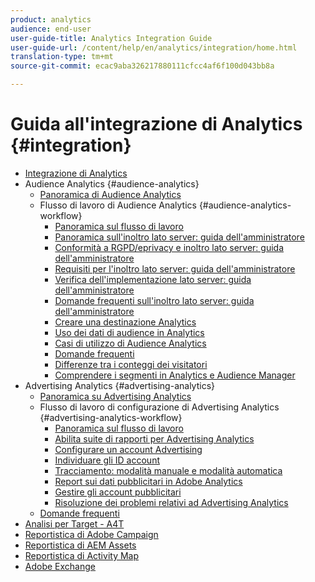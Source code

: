 ```yaml
---
product: analytics
audience: end-user
user-guide-title: Analytics Integration Guide
user-guide-url: /content/help/en/analytics/integration/home.html
translation-type: tm+mt
source-git-commit: ecac9aba326217880111cfcc4af6f100d043bb8a

---
```



# Guida all&#39;integrazione di Analytics {#integration}

+ [Integrazione di Analytics](home.md)
+ Audience Analytics {#audience-analytics}
   + [Panoramica di Audience Analytics](c-audience-analytics/mc-audiences-aam.md)
   + Flusso di lavoro di Audience Analytics {#audience-analytics-workflow}
      + [Panoramica sul flusso di lavoro](c-audience-analytics/c-workflow/audiences-workflow.md)
      + [Panoramica sull&#39;inoltro lato server: guida dell&#39;amministratore](/help/admin/admin/c-server-side-forwarding/ssf.md)
      + [Conformità a RGPD/eprivacy e inoltro lato server: guida dell&#39;amministratore](/help/admin/admin/c-server-side-forwarding/ssf-gdpr.md)
      + [Requisiti per l&#39;inoltro lato server: guida dell&#39;amministratore](/help/admin/admin/c-server-side-forwarding/ssf-requirements.md)
      + [Verifica dell&#39;implementazione lato server: guida dell&#39;amministratore](/help/admin/admin/c-server-side-forwarding/ssf-verify.md)
      + [Domande frequenti sull&#39;inoltro lato server: guida dell&#39;amministratore](/help/admin/admin/c-server-side-forwarding/ssf-faq.md)
      + [Creare una destinazione Analytics](https://docs.adobe.com/help/en/audience-manager/user-guide/features/destinations/experience-cloud-destinations/create-analytics-destination.html)
      + [Uso dei dati di audience in Analytics](c-audience-analytics/c-workflow/use-audience-data-analytics.md)
      + [Casi di utilizzo di Audience Analytics](c-audience-analytics/aam-audience-use-cases.md)
      + [Domande frequenti](c-audience-analytics/mc-audiences-faqs.md)
      + [Differenze tra i conteggi dei visitatori](c-audience-analytics/visitor-count-reconciliation.md)
      + [Comprendere i segmenti in Analytics e Audience Manager](c-audience-analytics/aam-analytics-segments.md)
+ Advertising Analytics {#advertising-analytics}
   + [Panoramica su Advertising Analytics](c-advertising-analytics/overview.md)
   + Flusso di lavoro di configurazione di Advertising Analytics {#advertising-analytics-workflow}
      + [Panoramica sul flusso di lavoro](c-advertising-analytics/c-adanalytics-workflow/aa-workflow.md)
      + [Abilita suite di rapporti per Advertising Analytics](c-advertising-analytics/c-adanalytics-workflow/aa-provision-rs.md)
      + [Configurare un account Advertising](c-advertising-analytics/c-adanalytics-workflow/aa-create-ad-account.md)
      + [Individuare gli ID account](c-advertising-analytics/c-adanalytics-workflow/aa-locate-account-id.md)
      + [Tracciamento: modalità manuale e modalità automatica](c-advertising-analytics/c-adanalytics-workflow/aa-manual-vs-automatic-tracking.md)
      + [Report sui dati pubblicitari in Adobe Analytics](c-advertising-analytics/c-adanalytics-workflow/aa-report-ad-data-an.md)
      + [Gestire gli account pubblicitari](c-advertising-analytics/c-adanalytics-workflow/aa-manage-ad-accounts.md)
      + [Risoluzione dei problemi relativi ad Advertising Analytics](c-advertising-analytics/c-adanalytics-workflow/aa-troubleshooting.md)
   + [Domande frequenti](c-advertising-analytics/aa-faq.md)
+ [Analisi per Target - A4T](https://marketing.adobe.com/resources/help/en_US/target/a4t/a4t.html)
+ [Reportistica di Adobe Campaign](adobe-campaign.md)
+ [Reportistica di AEM Assets](aem-assets-reporting.md)
+ [Reportistica di Activity Map](activitmap-reporting.md)
+ [Adobe Exchange](https://www.adobeexchange.com/experiencecloud.analytics.html#product)

